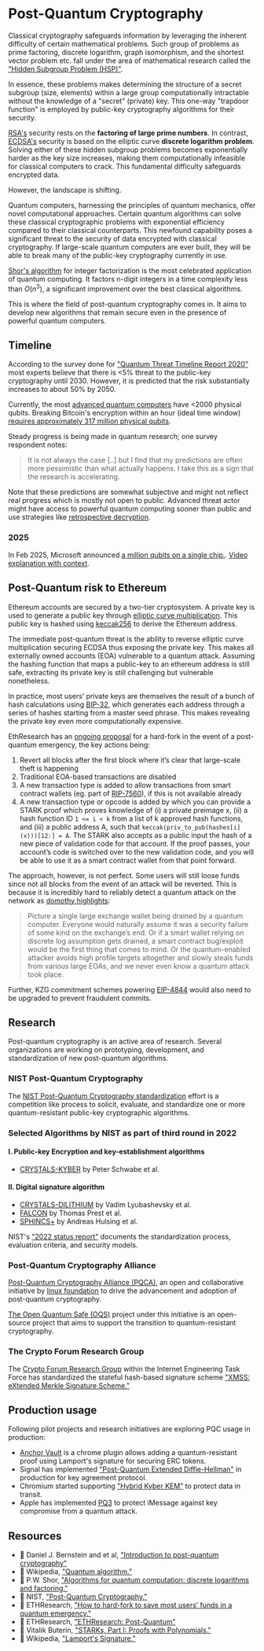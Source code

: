 # Post-Quantum Cryptography

Classical cryptography safeguards information by leveraging the inherent difficulty of certain mathematical problems. Such group of problems as prime factoring, discrete logarithm, graph isomorphism, and the shortest vector problem etc. fall under the area of mathematical research called the ["Hidden Subgroup Problem (HSP)"](https://en.wikipedia.org/wiki/Hidden_subgroup_problem).

In essence, these problems makes determining the structure of a secret subgroup (size, elements) within a large group computationally intractable without the knowledge of a "secret" (private) key. This one-way "trapdoor function" is employed by public-key cryptography algorithms for their security.

[RSA's](<https://en.wikipedia.org/wiki/RSA_(cryptosystem)>) security rests on the **factoring of large prime numbers**. In contrast, [ECDSA's](/wiki/Cryptography/ecdsa.md) security is based on the elliptic curve **discrete logarithm problem**. Solving either of these hidden subgroup problems becomes exponentially harder as the key size increases, making them computationally infeasible for classical computers to crack. This fundamental difficulty safeguards encrypted data.

However, the landscape is shifting.

Quantum computers, harnessing the principles of quantum mechanics, offer novel computational approaches. Certain quantum algorithms can solve these classical cryptographic problems with exponential efficiency compared to their classical counterparts. This newfound capability poses a significant threat to the security of data encrypted with classical cryptography. If large-scale quantum computers are ever built, they will be able to break many of the public-key cryptography currently in use.

[Shor's algorithm](https://ieeexplore.ieee.org/document/365700) for integer factorization is the most celebrated application of quantum computing. It factors n-digit integers in a time complexity less than $O(n^3)$, a significant improvement over the best classical algorithms.

This is where the field of post-quantum cryptography comes in. It aims to develop new algorithms that remain secure even in the presence of powerful quantum computers.

## Timeline

According to the survey done for ["Quantum Threat Timeline Report 2020"](https://globalriskinstitute.org/publication/quantum-threat-timeline-report-2020/) most experts believe that there is <5% threat to the public-key cryptography until 2030. However, it is predicted that the risk substantially increases to about 50% by 2050.

Currently, the most [advanced quantum computers](https://en.wikipedia.org/wiki/List_of_quantum_processors) have <2000 physical qubits. Breaking Bitcoin's encryption within an hour (ideal time window) [requires approximately 317 million physical qubits](https://pubs.aip.org/avs/aqs/article/4/1/013801/2835275/The-impact-of-hardware-specifications-on-reaching).

Steady progress is being made in quantum research; one survey respondent notes:

> It is not always the case [..] but I find that my predictions are often more pessimistic than what actually happens. I take this as a sign that the research is accelerating.

Note that these predictions are somewhat subjective and might not reflect real progress which is mostly not open to public. Advanced threat actor might have access to powerful quantum computing sooner than public and use strategies like [retrospective decryption](https://en.wikipedia.org/wiki/Harvest_now%2C_decrypt_later).

### 2025

In Feb 2025, Microsoft announced [a million qubits on a single chip.](https://news.microsoft.com/source/features/innovation/microsofts-majorana-1-chip-carves-new-path-for-quantum-computing/). [Video explanation with context](https://www.youtube.com/watch?v=jwnez8HdN7E). 

## Post-Quantum risk to Ethereum

Ethereum accounts are secured by a two-tier cryptosystem. A private key is used to generate a public key through [elliptic curve multiplication](/wiki/Cryptography/ecdsa.md). This public key is hashed using [keccak256](/wiki/Cryptography/keccak256.md) to derive the Ethereum address.

The immediate post-quantum threat is the ability to reverse elliptic curve multiplication securing ECDSA thus exposing the private key. This makes all externally owned accounts (EOA) vulnerable to a quantum attack. Assuming the hashing function that maps a public-key to an ethereum address is still safe, extracting its private key is still challenging but vulnerable nonetheless.

In practice, most users’ private keys are themselves the result of a bunch of hash calculations using [BIP-32](https://github.com/bitcoin/bips/blob/b3701faef2bdb98a0d7ace4eedbeefa2da4c89ed/bip-0032.mediawiki), which generates each address through a series of hashes starting from a master seed phrase. This makes revealing the private key even more computationally expensive.

EthResearch has an [ongoing proposal](https://ethresear.ch/t/how-to-hard-fork-to-save-most-users-funds-in-a-quantum-emergency/18901) for a hard-fork in the event of a post-quantum emergency, the key actions being:

1. Revert all blocks after the first block where it’s clear that large-scale theft is happening
2. Traditional EOA-based transactions are disabled
3. A new transaction type is added to allow transactions from smart contract wallets (eg. part of [RIP-7560](https://ethereum-magicians.org/t/rip-7560-native-account-abstraction/16664)), if this is not available already
4. A new transaction type or opcode is added by which you can provide a STARK proof which proves knowledge of (i) a private preimage x, (ii) a hash function ID `1 <= i < k` from a list of k approved hash functions, and (iii) a public address A, such that `keccak(priv_to_pub(hashes[i](x)))[12:] = A`. The STARK also accepts as a public input the hash of a new piece of validation code for that account. If the proof passes, your account’s code is switched over to the new validation code, and you will be able to use it as a smart contract wallet from that point forward.

The approach, however, is not perfect. Some users will still loose funds since not all blocks from the event of an attack will be reverted. This is because it is incredibly hard to reliably detect a quantum attack on the network as [domothy highlights](https://ethresear.ch/t/how-to-hard-fork-to-save-most-users-funds-in-a-quantum-emergency/18901/14):

> Picture a single large exchange wallet being drained by a quantum computer. Everyone would naturally assume it was a security failure of some kind on the exchange’s end. Or if a smart wallet relying on discrete log assumption gets drained, a smart contract bug/exploit would be the first thing that comes to mind. Or the quantum-enabled attacker avoids high profile targets altogether and slowly steals funds from various large EOAs, and we never even know a quantum attack took place.

Further, KZG commitment schemes powering [EIP-4844](/wiki/research/scaling/core-changes/eip-4844.md) would also need to be upgraded to prevent fraudulent commits.

## Research

Post-quantum cryptography is an active area of research. Several organizations are working on prototyping, development, and standardization of new post-quantum algorithms.

### NIST Post-Quantum Cryptography

The [NIST Post-Quantum Cryptography standardization](https://csrc.nist.gov/projects/post-quantum-cryptography) effort is a competition like process to solicit, evaluate, and standardize one or more quantum-resistant public-key cryptographic algorithms.

### Selected Algorithms by NIST as part of third round in 2022

#### I. Public-key Encryption and key-establishment algorithms

- [CRYSTALS-KYBER](https://pq-crystals.org/) by Peter Schwabe et al.

#### II. Digital signature algorithm

- [CRYSTALS-DILITHIUM](https://pq-crystals.org/) by Vadim Lyubashevsky et al.
- [FALCON](https://falcon-sign.info/) by Thomas Prest et al.
- [SPHINCS+](https://falcon-sign.info/) by Andreas Hulsing et al.

NIST's ["2022 status report"](https://tsapps.nist.gov/publication/get_pdf.cfm?pub_id=934458) documents the standardization process, evaluation criteria, and security models.

### Post-Quantum Cryptography Alliance

[Post-Quantum Cryptography Alliance (PQCA)](https://pqca.org/), an open and collaborative initiative by [linux foundation](https://www.linuxfoundation.org/press/announcing-the-post-quantum-cryptography-alliance-pqca) to drive the advancement and adoption of post-quantum cryptography.

[The Open Quantum Safe (OQS)](https://openquantumsafe.org/) project under this initiative is an open-source project that aims to support the transition to quantum-resistant cryptography.

### The Crypto Forum Research Group

The [Crypto Forum Research Group](https://datatracker.ietf.org/rg/cfrg/about/) within the Internet Engineering Task Force has standardized the stateful hash-based signature scheme ["XMSS: eXtended Merkle Signature Scheme."](https://datatracker.ietf.org/doc/rfc8391/)

## Production usage

Following pilot projects and research initiatives are exploring PQC usage in production:

- [Anchor Vault](https://chromewebstore.google.com/detail/omifklijimcjhfiojhodcnfihkljeali) is a chrome plugin allows adding a quantum-resistant proof using Lamport's signature for securing ERC tokens.
- Signal has implemented ["Post-Quantum Extended Diffie-Hellman"](https://signal.org/docs/specifications/pqxdh/#introduction) in production for key agreement protocol.
- Chromium started supporting ["Hybrid Kyber KEM"](https://blog.chromium.org/2023/08/protecting-chrome-traffic-with-hybrid.html) to protect data in transit.
- Apple has implemented [PQ3](https://security.apple.com/blog/imessage-pq3/) to protect iMessage against key compromise from a quantum attack.

## Resources

- 📝 Daniel J. Bernstein and et al, ["Introduction to post-quantum cryptography"](https://pqcrypto.org/www.springer.com/cda/content/document/cda_downloaddocument/9783540887010-c1.pdf)
- 📝 Wikipedia, ["Quantum algorithm."](https://en.wikipedia.org/wiki/Quantum_algorithm)
- 📝 P.W. Shor, ["Algorithms for quantum computation: discrete logarithms and factoring."](https://ieeexplore.ieee.org/document/365700)
- 📝 NIST, ["Post-Quantum Cryptography."](https://csrc.nist.gov/projects/post-quantum-cryptography)
- 📝 ETHResearch, ["How to hard-fork to save most users’ funds in a quantum emergency."](https://ethresear.ch/t/how-to-hard-fork-to-save-most-users-funds-in-a-quantum-emergency/18901)
- 📝 ETHResearch, ["ETHResearch: Post-Quantum"](https://ethresear.ch/tag/post-quantum)
- 📝 Vitalik Buterin, ["STARKs, Part I: Proofs with Polynomials."](https://vitalik.eth.limo/general/2017/11/09/starks_part_1.html)
- 📝 Wikipedia, ["Lamport's Signature."](https://en.wikipedia.org/wiki/Lamport_signature)
